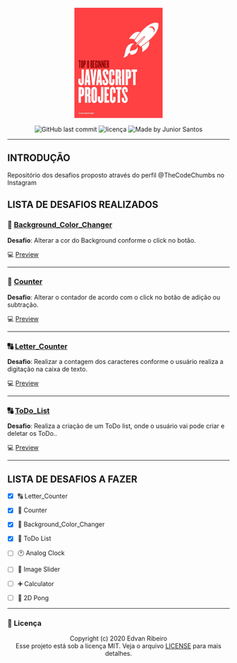 <p align="center">
  <a href="https://www.instagram.com/p/B-Zh8fmAAMA/?igshid=17f7wwaulw52l">
    <img width="200px" height="250px" src="./img/bg.png" />
 </a>
<p align="center">
<img alt="GitHub last commit" src="https://img.shields.io/github/last-commit/ejunior01/projetos_by_TheCodeChumbs">
<img  alt="licença" src="https://img.shields.io/github/license/ejunior01/projetos_by_TheCodeChumbs" />
<img alt="Made by Junior Santos" src="https://img.shields.io/badge/made%20by-Junior Santos-%237519C1">
<p/>

---

## INTRODUÇÃO

Repositório dos desafios proposto através do perfil @TheCodeChumbs no Instagram

## LISTA DE DESAFIOS REALIZADOS


### :white_square_button: [Background_Color_Changer](https://github.com/ejunior01/projetos_by_TheCodeChumbs/tree/master/desafio_background_Color_Changer)

**Desafio**: Alterar a cor do Background conforme o click no botão.

:computer: [Preview](https://ejunior01.github.io/projetos_by_TheCodeChumbs/desafio_background_Color_Changer/)

---

### :1234: [Counter](https://github.com/ejunior01/projetos_by_TheCodeChumbs/tree/master/desafio_counter)

**Desafio**: Alterar o contador de acordo com o click no botão de adição ou subtração.

:computer: [Preview](https://ejunior01.github.io/projetos_by_TheCodeChumbs/desafio_counter/)

---


### :capital_abcd: [Letter_Counter](https://github.com/ejunior01/projetos_by_TheCodeChumbs/tree/master/desafio_letter_Counter)

**Desafio**: Realizar a contagem dos caracteres conforme o usuário realiza a digitação na caixa de texto.

 :computer: [Preview](https://ejunior01.github.io/projetos_by_TheCodeChumbs/desafio_letter_Counter/)

---


### :capital_abcd: [ToDo_List](https://github.com/ejunior01/projetos_by_TheCodeChumbs/tree/master/desafio_todo_List)

**Desafio**: Realiza a criação de um ToDo list, onde o usuário vai pode criar e deletar os ToDo..

 :computer: [Preview](https://ejunior01.github.io/projetos_by_TheCodeChumbs/desafio_todo_List/)

---

## LISTA DE DESAFIOS A FAZER

- [x] :capital_abcd: Letter_Counter
- [x] :1234: Counter
- [x] :white_square_button: Background_Color_Changer
- [x] :page_with_curl: ToDo List
- [ ] :clock1: Analog Clock
- [ ] :black_square_button: Image Slider
- [ ] :heavy_plus_sign:	Calculator
- [ ] :tennis: 2D Pong


---

### :pencil: Licença

<p align="center">
	Copyright (c) 2020 Edvan Ribeiro
    <br/>
    Esse projeto está sob a licença MIT. Veja o arquivo <a href="https://github.com/ejunior01/projetos_by_TheCodeChumbs/blob/master/LICENSE">LICENSE</a> para mais detalhes.
</p>
